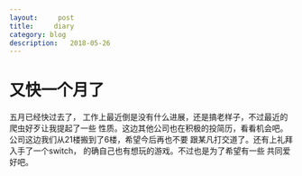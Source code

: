 ```yaml
---
layout:     post
title:     diary
category: blog
description:   2018-05-26
---
```


# 又快一个月了

五月已经快过去了， 工作上最近倒是没有什么进展，还是搞老样子，不过最近的爬虫好歹让我提起了一些
性质。这边其他公司也在积极的投简历，看看机会吧。公司这边我们从21楼搬到了6楼，希望今后再也不要
跟某凡打交道了。还有上礼拜入手了一个switch， 的确自己也有想玩的游戏。不过也是为了希望有一些
共同爱好吧。